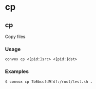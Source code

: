 # cp

## cp

Copy files

### Usage

    convox cp <[pid:]src> <[pid:]dst>

### Examples

    $ convox cp 7b6bccfd9fdf:/root/test.sh .
